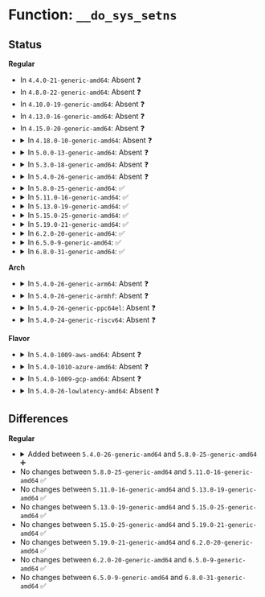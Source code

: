 # Function: <code>__do_sys_setns</code>

## Status
<b>Regular</b>
<ul>
<li>
In <code>4.4.0-21-generic-amd64</code>: Absent ❓
</li>
<li>
In <code>4.8.0-22-generic-amd64</code>: Absent ❓
</li>
<li>
In <code>4.10.0-19-generic-amd64</code>: Absent ❓
</li>
<li>
In <code>4.13.0-16-generic-amd64</code>: Absent ❓
</li>
<li>
In <code>4.15.0-20-generic-amd64</code>: Absent ❓
</li>
<li>
<details>
<summary>In <code>4.18.0-10-generic-amd64</code>: Absent ❓</summary>

```json
{
  "name": "__do_sys_setns",
  "collision_type": "Unique Static",
  "inline_type": "Full",
  "funcs": [
    {
      "addr": 18446744071579584198,
      "name": "__do_sys_setns",
      "external": false,
      "loc": "kernel/nsproxy.c:237",
      "file": "kernel/nsproxy.c",
      "inline": "declared, inlined",
      "caller_inline": [
        "kernel/nsproxy.c:__ia32_sys_setns",
        "kernel/nsproxy.c:__x64_sys_setns"
      ],
      "caller_func": []
    }
  ],
  "symbols": []
}
```
</details>
</li>
<li>
<details>
<summary>In <code>5.0.0-13-generic-amd64</code>: Absent ❓</summary>

```json
{
  "name": "__do_sys_setns",
  "collision_type": "Unique Static",
  "inline_type": "Full",
  "funcs": [
    {
      "addr": 18446744071579621398,
      "name": "__do_sys_setns",
      "external": false,
      "loc": "kernel/nsproxy.c:237",
      "file": "kernel/nsproxy.c",
      "inline": "declared, inlined",
      "caller_inline": [
        "kernel/nsproxy.c:__ia32_sys_setns",
        "kernel/nsproxy.c:__x64_sys_setns"
      ],
      "caller_func": []
    }
  ],
  "symbols": []
}
```
</details>
</li>
<li>
<details>
<summary>In <code>5.3.0-18-generic-amd64</code>: Absent ❓</summary>

```json
{
  "name": "__do_sys_setns",
  "collision_type": "Unique Static",
  "inline_type": "Full",
  "funcs": [
    {
      "addr": 18446744071579646054,
      "name": "__do_sys_setns",
      "external": false,
      "loc": "kernel/nsproxy.c:233",
      "file": "kernel/nsproxy.c",
      "inline": "declared, inlined",
      "caller_inline": [
        "kernel/nsproxy.c:__ia32_sys_setns",
        "kernel/nsproxy.c:__x64_sys_setns"
      ],
      "caller_func": []
    }
  ],
  "symbols": []
}
```
</details>
</li>
<li>
<details>
<summary>In <code>5.4.0-26-generic-amd64</code>: Absent ❓</summary>

```json
{
  "name": "__do_sys_setns",
  "collision_type": "Unique Static",
  "inline_type": "Full",
  "funcs": [
    {
      "addr": 18446744071579683190,
      "name": "__do_sys_setns",
      "external": false,
      "loc": "kernel/nsproxy.c:233",
      "file": "kernel/nsproxy.c",
      "inline": "declared, inlined",
      "caller_inline": [
        "kernel/nsproxy.c:__ia32_sys_setns",
        "kernel/nsproxy.c:__x64_sys_setns"
      ],
      "caller_func": []
    }
  ],
  "symbols": []
}
```
</details>
</li>
<li>
<details>
<summary>In <code>5.8.0-25-generic-amd64</code>: ✅</summary>

```c
long int __do_sys_setns(int fd, int flags)
```

```json
{
  "name": "__do_sys_setns",
  "collision_type": "Unique Static",
  "inline_type": "No",
  "funcs": [
    {
      "addr": 18446744071579722800,
      "name": "__do_sys_setns",
      "external": false,
      "loc": "kernel/nsproxy.c:515",
      "file": "kernel/nsproxy.c",
      "inline": "seen, unknown",
      "caller_inline": [],
      "caller_func": [
        "kernel/nsproxy.c:__ia32_sys_setns",
        "kernel/nsproxy.c:__x64_sys_setns"
      ]
    }
  ],
  "symbols": [
    {
      "addr": 18446744071579722800,
      "name": "__do_sys_setns",
      "section": ".text",
      "bind": "STB_LOCAL",
      "size": 653
    }
  ]
}
```
</details>
</li>
<li>
<details>
<summary>In <code>5.11.0-16-generic-amd64</code>: ✅</summary>

```c
long int __do_sys_setns(int fd, int flags)
```

```json
{
  "name": "__do_sys_setns",
  "collision_type": "Unique Static",
  "inline_type": "No",
  "funcs": [
    {
      "addr": 18446744071579701200,
      "name": "__do_sys_setns",
      "external": false,
      "loc": "kernel/nsproxy.c:527",
      "file": "kernel/nsproxy.c",
      "inline": "seen, unknown",
      "caller_inline": [],
      "caller_func": [
        "kernel/nsproxy.c:__ia32_sys_setns",
        "kernel/nsproxy.c:__x64_sys_setns"
      ]
    }
  ],
  "symbols": [
    {
      "addr": 18446744071579701200,
      "name": "__do_sys_setns",
      "section": ".text",
      "bind": "STB_LOCAL",
      "size": 695
    }
  ]
}
```
</details>
</li>
<li>
<details>
<summary>In <code>5.13.0-19-generic-amd64</code>: ✅</summary>

```c
long int __do_sys_setns(int fd, int flags)
```

```json
{
  "name": "__do_sys_setns",
  "collision_type": "Unique Static",
  "inline_type": "No",
  "funcs": [
    {
      "addr": 18446744071579708336,
      "name": "__do_sys_setns",
      "external": false,
      "loc": "kernel/nsproxy.c:527",
      "file": "kernel/nsproxy.c",
      "inline": "seen, unknown",
      "caller_inline": [],
      "caller_func": [
        "kernel/nsproxy.c:__ia32_sys_setns",
        "kernel/nsproxy.c:__x64_sys_setns"
      ]
    }
  ],
  "symbols": [
    {
      "addr": 18446744071579708336,
      "name": "__do_sys_setns",
      "section": ".text",
      "bind": "STB_LOCAL",
      "size": 695
    }
  ]
}
```
</details>
</li>
<li>
<details>
<summary>In <code>5.15.0-25-generic-amd64</code>: ✅</summary>

```c
long int __do_sys_setns(int fd, int flags)
```

```json
{
  "name": "__do_sys_setns",
  "collision_type": "Unique Static",
  "inline_type": "No",
  "funcs": [
    {
      "addr": 18446744071579786480,
      "name": "__do_sys_setns",
      "external": false,
      "loc": "kernel/nsproxy.c:527",
      "file": "kernel/nsproxy.c",
      "inline": "seen, unknown",
      "caller_inline": [],
      "caller_func": [
        "kernel/nsproxy.c:__ia32_sys_setns",
        "kernel/nsproxy.c:__x64_sys_setns"
      ]
    }
  ],
  "symbols": [
    {
      "addr": 18446744071579786480,
      "name": "__do_sys_setns",
      "section": ".text",
      "bind": "STB_LOCAL",
      "size": 695
    }
  ]
}
```
</details>
</li>
<li>
<details>
<summary>In <code>5.19.0-21-generic-amd64</code>: ✅</summary>

```c
long int __do_sys_setns(int fd, int flags)
```

```json
{
  "name": "__do_sys_setns",
  "collision_type": "Unique Static",
  "inline_type": "No",
  "funcs": [
    {
      "addr": 18446744071579892560,
      "name": "__do_sys_setns",
      "external": false,
      "loc": "kernel/nsproxy.c:527",
      "file": "kernel/nsproxy.c",
      "inline": "seen, unknown",
      "caller_inline": [],
      "caller_func": [
        "kernel/nsproxy.c:__ia32_sys_setns",
        "kernel/nsproxy.c:__x64_sys_setns"
      ]
    }
  ],
  "symbols": [
    {
      "addr": 18446744071579892560,
      "name": "__do_sys_setns",
      "section": ".text",
      "bind": "STB_LOCAL",
      "size": 706
    }
  ]
}
```
</details>
</li>
<li>
<details>
<summary>In <code>6.2.0-20-generic-amd64</code>: ✅</summary>

```c
long int __do_sys_setns(int fd, int flags)
```

```json
{
  "name": "__do_sys_setns",
  "collision_type": "Unique Static",
  "inline_type": "No",
  "funcs": [
    {
      "addr": 18446744071580043456,
      "name": "__do_sys_setns",
      "external": false,
      "loc": "kernel/nsproxy.c:546",
      "file": "kernel/nsproxy.c",
      "inline": "seen, unknown",
      "caller_inline": [],
      "caller_func": [
        "kernel/nsproxy.c:__ia32_sys_setns",
        "kernel/nsproxy.c:__x64_sys_setns"
      ]
    }
  ],
  "symbols": [
    {
      "addr": 18446744071580043456,
      "name": "__do_sys_setns",
      "section": ".text",
      "bind": "STB_LOCAL",
      "size": 706
    }
  ]
}
```
</details>
</li>
<li>
<details>
<summary>In <code>6.5.0-9-generic-amd64</code>: ✅</summary>

```c
long int __do_sys_setns(int fd, int flags)
```

```json
{
  "name": "__do_sys_setns",
  "collision_type": "Unique Static",
  "inline_type": "No",
  "funcs": [
    {
      "addr": 18446744071580097472,
      "name": "__do_sys_setns",
      "external": false,
      "loc": "kernel/nsproxy.c:546",
      "file": "kernel/nsproxy.c",
      "inline": "seen, unknown",
      "caller_inline": [],
      "caller_func": [
        "kernel/nsproxy.c:__ia32_sys_setns",
        "kernel/nsproxy.c:__x64_sys_setns"
      ]
    }
  ],
  "symbols": [
    {
      "addr": 18446744071580097472,
      "name": "__do_sys_setns",
      "section": ".text",
      "bind": "STB_LOCAL",
      "size": 781
    }
  ]
}
```
</details>
</li>
<li>
<details>
<summary>In <code>6.8.0-31-generic-amd64</code>: ✅</summary>

```c
long int __do_sys_setns(int fd, int flags)
```

```json
{
  "name": "__do_sys_setns",
  "collision_type": "Unique Static",
  "inline_type": "No",
  "funcs": [
    {
      "addr": 18446744071580142064,
      "name": "__do_sys_setns",
      "external": false,
      "loc": "kernel/nsproxy.c:546",
      "file": "kernel/nsproxy.c",
      "inline": "seen, unknown",
      "caller_inline": [],
      "caller_func": [
        "kernel/nsproxy.c:__ia32_sys_setns",
        "kernel/nsproxy.c:__x64_sys_setns"
      ]
    }
  ],
  "symbols": [
    {
      "addr": 18446744071580142064,
      "name": "__do_sys_setns",
      "section": ".text",
      "bind": "STB_LOCAL",
      "size": 781
    }
  ]
}
```
</details>
</li>
</ul>
<b>Arch</b>
<ul>
<li>
<details>
<summary>In <code>5.4.0-26-generic-arm64</code>: Absent ❓</summary>

```json
{
  "name": "__do_sys_setns",
  "collision_type": "Unique Static",
  "inline_type": "Full",
  "funcs": [
    {
      "addr": 18446603336490858320,
      "name": "__do_sys_setns",
      "external": false,
      "loc": "kernel/nsproxy.c:233",
      "file": "kernel/nsproxy.c",
      "inline": "declared, inlined",
      "caller_inline": [
        "kernel/nsproxy.c:__arm64_sys_setns"
      ],
      "caller_func": []
    }
  ],
  "symbols": []
}
```
</details>
</li>
<li>
<details>
<summary>In <code>5.4.0-26-generic-armhf</code>: Absent ❓</summary>

```json
{
  "name": "__do_sys_setns",
  "collision_type": "Unique Static",
  "inline_type": "Full",
  "funcs": [
    {
      "addr": 3224878252,
      "name": "__do_sys_setns",
      "external": false,
      "loc": "kernel/nsproxy.c:233",
      "file": "kernel/nsproxy.c",
      "inline": "declared, inlined",
      "caller_inline": [
        "kernel/nsproxy.c:__se_sys_setns"
      ],
      "caller_func": []
    }
  ],
  "symbols": []
}
```
</details>
</li>
<li>
<details>
<summary>In <code>5.4.0-26-generic-ppc64el</code>: Absent ❓</summary>

```json
{
  "name": "__do_sys_setns",
  "collision_type": "Unique Static",
  "inline_type": "Full",
  "funcs": [
    {
      "addr": 13835058055283688200,
      "name": "__do_sys_setns",
      "external": false,
      "loc": "kernel/nsproxy.c:233",
      "file": "kernel/nsproxy.c",
      "inline": "declared, inlined",
      "caller_inline": [
        "kernel/nsproxy.c:__se_sys_setns"
      ],
      "caller_func": []
    }
  ],
  "symbols": []
}
```
</details>
</li>
<li>
<details>
<summary>In <code>5.4.0-24-generic-riscv64</code>: Absent ❓</summary>

```json
{
  "name": "__do_sys_setns",
  "collision_type": "Unique Static",
  "inline_type": "Full",
  "funcs": [
    {
      "addr": 18446743936271516990,
      "name": "__do_sys_setns",
      "external": false,
      "loc": "kernel/nsproxy.c:233",
      "file": "kernel/nsproxy.c",
      "inline": "declared, inlined",
      "caller_inline": [
        "kernel/nsproxy.c:__se_sys_setns"
      ],
      "caller_func": []
    }
  ],
  "symbols": []
}
```
</details>
</li>
</ul>
<b>Flavor</b>
<ul>
<li>
<details>
<summary>In <code>5.4.0-1009-aws-amd64</code>: Absent ❓</summary>

```json
{
  "name": "__do_sys_setns",
  "collision_type": "Unique Static",
  "inline_type": "Full",
  "funcs": [
    {
      "addr": 18446744071579659510,
      "name": "__do_sys_setns",
      "external": false,
      "loc": "kernel/nsproxy.c:233",
      "file": "kernel/nsproxy.c",
      "inline": "declared, inlined",
      "caller_inline": [
        "kernel/nsproxy.c:__ia32_sys_setns",
        "kernel/nsproxy.c:__x64_sys_setns"
      ],
      "caller_func": []
    }
  ],
  "symbols": []
}
```
</details>
</li>
<li>
<details>
<summary>In <code>5.4.0-1010-azure-amd64</code>: Absent ❓</summary>

```json
{
  "name": "__do_sys_setns",
  "collision_type": "Unique Static",
  "inline_type": "Full",
  "funcs": [
    {
      "addr": 18446744071579587862,
      "name": "__do_sys_setns",
      "external": false,
      "loc": "kernel/nsproxy.c:233",
      "file": "kernel/nsproxy.c",
      "inline": "declared, inlined",
      "caller_inline": [
        "kernel/nsproxy.c:__ia32_sys_setns",
        "kernel/nsproxy.c:__x64_sys_setns"
      ],
      "caller_func": []
    }
  ],
  "symbols": []
}
```
</details>
</li>
<li>
<details>
<summary>In <code>5.4.0-1009-gcp-amd64</code>: Absent ❓</summary>

```json
{
  "name": "__do_sys_setns",
  "collision_type": "Unique Static",
  "inline_type": "Full",
  "funcs": [
    {
      "addr": 18446744071579656774,
      "name": "__do_sys_setns",
      "external": false,
      "loc": "kernel/nsproxy.c:233",
      "file": "kernel/nsproxy.c",
      "inline": "declared, inlined",
      "caller_inline": [
        "kernel/nsproxy.c:__ia32_sys_setns",
        "kernel/nsproxy.c:__x64_sys_setns"
      ],
      "caller_func": []
    }
  ],
  "symbols": []
}
```
</details>
</li>
<li>
<details>
<summary>In <code>5.4.0-26-lowlatency-amd64</code>: Absent ❓</summary>

```json
{
  "name": "__do_sys_setns",
  "collision_type": "Unique Static",
  "inline_type": "Full",
  "funcs": [
    {
      "addr": 18446744071579690646,
      "name": "__do_sys_setns",
      "external": false,
      "loc": "kernel/nsproxy.c:233",
      "file": "kernel/nsproxy.c",
      "inline": "declared, inlined",
      "caller_inline": [
        "kernel/nsproxy.c:__ia32_sys_setns",
        "kernel/nsproxy.c:__x64_sys_setns"
      ],
      "caller_func": []
    }
  ],
  "symbols": []
}
```
</details>
</li>
</ul>

## Differences
<b>Regular</b>
<ul>
<li>
<details>
<summary>Added between <code>5.4.0-26-generic-amd64</code> and <code>5.8.0-25-generic-amd64</code> ➕</summary>

```c
long int __do_sys_setns(int fd, int flags)
```
</details>
</li>
<li>
No changes between <code>5.8.0-25-generic-amd64</code> and <code>5.11.0-16-generic-amd64</code> ✅
</li>
<li>
No changes between <code>5.11.0-16-generic-amd64</code> and <code>5.13.0-19-generic-amd64</code> ✅
</li>
<li>
No changes between <code>5.13.0-19-generic-amd64</code> and <code>5.15.0-25-generic-amd64</code> ✅
</li>
<li>
No changes between <code>5.15.0-25-generic-amd64</code> and <code>5.19.0-21-generic-amd64</code> ✅
</li>
<li>
No changes between <code>5.19.0-21-generic-amd64</code> and <code>6.2.0-20-generic-amd64</code> ✅
</li>
<li>
No changes between <code>6.2.0-20-generic-amd64</code> and <code>6.5.0-9-generic-amd64</code> ✅
</li>
<li>
No changes between <code>6.5.0-9-generic-amd64</code> and <code>6.8.0-31-generic-amd64</code> ✅
</li>
</ul>
